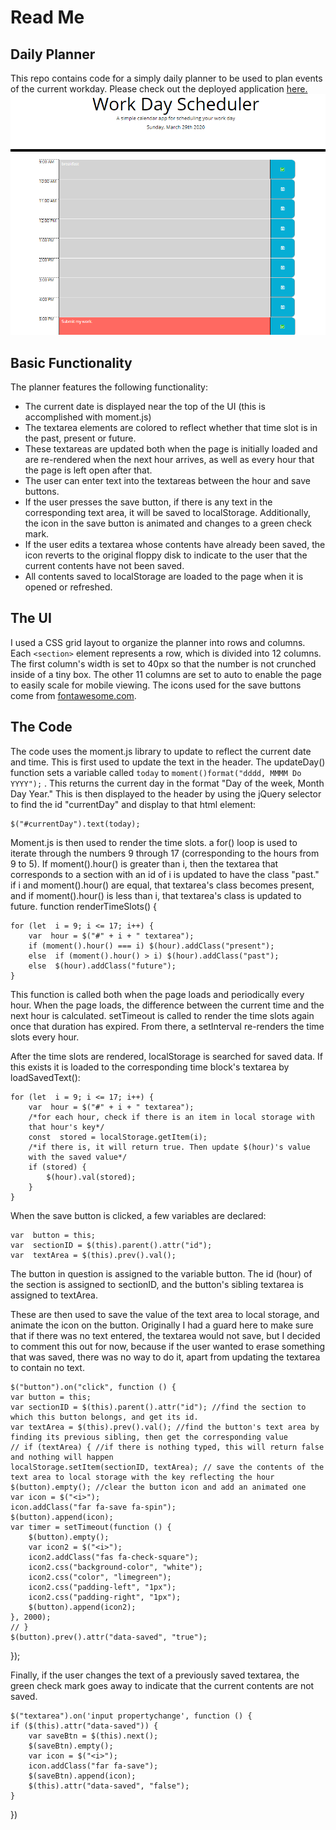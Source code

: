 # Read Me
## Daily Planner
This repo contains code for a simply daily planner to be used to plan events of the current workday. Please check out the deployed application [here.](https://dvorakjt.github.io/daily-planner/)
![enter image description here](assets/screenshot.png)
## Basic Functionality
The planner features the following functionality:
- The current date is displayed near the top of the UI (this is accomplished with moment.js)
- The textarea elements are colored to reflect whether that time slot is in the past, present or future. 
- These textareas are updated both when the page is initially loaded and are re-rendered when the next hour arrives, as well as every hour that the page is left open after that.
- The user can enter text into the textareas between the hour and save buttons.
- If the user presses the save button, if there is any text in the corresponding text area, it will be saved to localStorage. Additionally, the icon in the save button is animated and changes to a green check mark.
- If the user edits a textarea whose contents have already been saved, the icon reverts to the original floppy disk to indicate to the user that the current contents have not been saved.
- All contents saved to localStorage are loaded to the page when it is opened or refreshed.
## The UI
I used a CSS grid layout to organize the planner into rows and columns.
Each `<section>` element represents a row, which is divided into 12 columns. The first column's width is set to 40px so that the number is not crunched inside of a tiny box. The other 11 columns are set to auto to enable the page to easily scale for mobile viewing. The icons used for the save buttons come from [fontawesome.com](https://fontawesome.com/).

## The Code
The code uses the moment.js library to update to reflect the current date and time.
This is first used to update the text in the header. The updateDay() function sets a variable called `today` to `moment()format("dddd, MMMM Do YYYY");` . This returns the current day in the format "Day of the week, Month Day Year." This is then displayed to the header by using the jQuery selector to find the id "currentDay" and display to that html element:

    $("#currentDay").text(today);
Moment.js is then used to render the time slots. a for() loop is used to iterate through the numbers 9 through 17 (corresponding to the hours from 9 to 5). If moment().hour() is greater than i, then the textarea that corresponds to a section with an id of i is updated to have the class "past." if i and moment().hour() are equal, that textarea's class becomes present, and if moment().hour() is less than i, that textarea's class is updated to future. function  renderTimeSlots() {

    for (let  i = 9; i <= 17; i++) {
	    var  hour = $("#" + i + " textarea");
	    if (moment().hour() === i) $(hour).addClass("present");
	    else  if (moment().hour() > i) $(hour).addClass("past");
	    else  $(hour).addClass("future");
	}
    
 This function is called both when the page loads and periodically every hour. When the page loads, the difference between the current time and the next hour is calculated. setTimeout is called to render the time slots again once that duration has expired. From there, a setInterval re-renders the time slots every hour.

After the time slots are rendered, localStorage is searched for saved data. If this exists it is loaded to the corresponding time block's textarea by loadSavedText():

    for (let  i = 9; i <= 17; i++) {
	    var  hour = $("#" + i + " textarea");
	    /*for each hour, check if there is an item in local storage with 
	    that hour's key*/
	    const  stored = localStorage.getItem(i);
	    /*if there is, it will return true. Then update $(hour)'s value 	
	    with the saved value*/
	    if (stored) {
		    $(hour).val(stored);
	    }
    }
  When the save button is clicked, a few variables are declared:
 
    var  button = this;
    var  sectionID = $(this).parent().attr("id"); 
    var  textArea = $(this).prev().val();
The button in question is assigned to the variable button. The id (hour) of the section is assigned to sectionID, and the button's sibling textarea is assigned to textArea.

These are then used to save the value of the text area to local storage, and animate the icon on the button. Originally I had a guard here to make sure that if there was no text entered, the textarea would not save, but I decided to comment this out for now, because if the user wanted to erase something that was saved, there was no way to do it, apart from updating the textarea to contain no text.

    $("button").on("click", function () {
    var button = this;
    var sectionID = $(this).parent().attr("id"); //find the section to which this button belongs, and get its id.
    var textArea = $(this).prev().val(); //find the button's text area by finding its previous sibling, then get the corresponding value
    // if (textArea) { //if there is nothing typed, this will return false and nothing will happen
    localStorage.setItem(sectionID, textArea); // save the contents of the text area to local storage with the key reflecting the hour
    $(button).empty(); //clear the button icon and add an animated one
    var icon = $("<i>");
    icon.addClass("far fa-save fa-spin");
    $(button).append(icon);
    var timer = setTimeout(function () {
        $(button).empty();
        var icon2 = $("<i>");
        icon2.addClass("fas fa-check-square");
        icon2.css("background-color", "white");
        icon2.css("color", "limegreen");
        icon2.css("padding-left", "1px");
        icon2.css("padding-right", "1px");
        $(button).append(icon2);
    }, 2000);
    // }
    $(button).prev().attr("data-saved", "true");
});

Finally, if the user changes the text of a previously saved textarea, the green check mark goes away to indicate that the current contents are not saved.

    $("textarea").on('input propertychange', function () {
    if ($(this).attr("data-saved")) {
        var saveBtn = $(this).next();
        $(saveBtn).empty();
        var icon = $("<i>");
        icon.addClass("far fa-save");
        $(saveBtn).append(icon);
        $(this).attr("data-saved", "false");
    }
})
